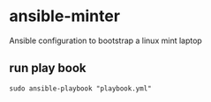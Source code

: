 # ansible-minter
Ansible configuration to bootstrap a linux mint laptop

## run play book

```
sudo ansible-playbook "playbook.yml"
```
